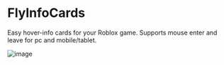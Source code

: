 # FlyInfoCards
Easy hover-info cards for your Roblox game.
Supports mouse enter and leave for pc and mobile/tablet.

![image](https://github.com/user-attachments/assets/c143c051-a212-456c-8283-39ba61bb1894)
